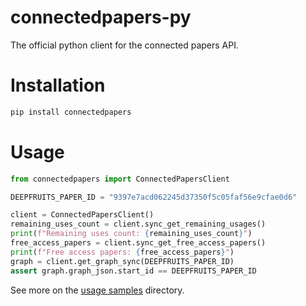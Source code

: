 # connectedpapers-py
The official python client for the connected papers API.

# Installation
```bash
pip install connectedpapers
```

# Usage
```python
from connectedpapers import ConnectedPapersClient

DEEPFRUITS_PAPER_ID = "9397e7acd062245d37350f5c05faf56e9cfae0d6"

client = ConnectedPapersClient()
remaining_uses_count = client.sync_get_remaining_usages()
print(f"Remaining uses count: {remaining_uses_count}")
free_access_papers = client.sync_get_free_access_papers()
print(f"Free access papers: {free_access_papers}")
graph = client.get_graph_sync(DEEPFRUITS_PAPER_ID)
assert graph.graph_json.start_id == DEEPFRUITS_PAPER_ID
```
See more on the [usage samples](./usage_samples) directory.
